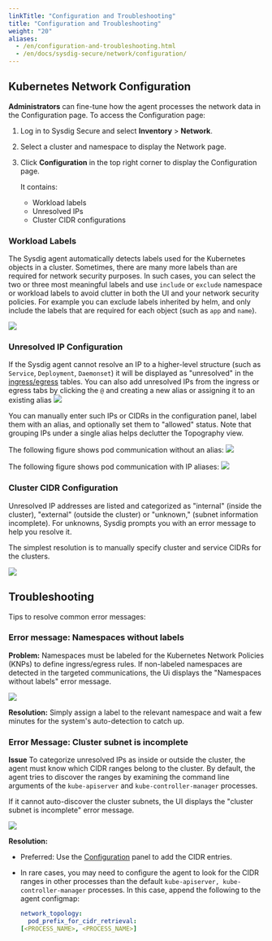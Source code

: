 ```yaml
---
linkTitle: "Configuration and Troubleshooting"
title: "Configuration and Troubleshooting"
weight: "20"
aliases:
  - /en/configuration-and-troubleshooting.html
  - /en/docs/sysdig-secure/network/configuration/
---
```



## Kubernetes Network Configuration

**Administrators** can fine-tune how the agent processes the network data in the Configuration page.
To access the Configuration page:

1. Log in to Sysdig Secure and select **Inventory** > **Network**.

2. Select a cluster and namespace to display the Network page.

3. Click **Configuration** in the top right corner to display the Configuration page.

   It contains:
   -   Workload labels
   -   Unresolved IPs
   -   Cluster CIDR configurations

### Workload Labels

The Sysdig agent automatically detects labels used for the Kubernetes objects in a
cluster. Sometimes, there are many more labels than are required for
network security purposes. In such cases, you can select the two or
three most meaningful labels and use `include` or `exclude` namespace or workload labels to avoid clutter
in both the UI and your network security policies. For example you can exclude labels inherited by helm, and only include the labels that are required for each object (such as `app` and `name`).

![](/image/netsec-config-workload-labels.png)

### Unresolved IP Configuration

If the Sysdig agent cannot resolve an IP to a higher-level structure
(such as `Service`, `Deployment`, `Daemonset`) it will be displayed as
"unresolved" in the [ingress/egress](#section-idm53206679058414) tables. You can also add unresolved IPs from the ingress or egress tabs by clicking the `@` and creating a new alias or assigning it to an existing alias
![](/image/netsec_ip.png)

You can manually enter such IPs or CIDRs in the configuration panel,
label them with an alias, and optionally set them to "allowed" status.
Note that grouping IPs under a single alias helps declutter the
Topography view.

The following figure shows pod communication without an alias:
![](/image/netsec-egress-no-alias.png)

The following figure shows pod communication with IP aliases:
![](/image/netsec-egress-with-alias.png)


### Cluster CIDR Configuration

Unresolved IP addresses are listed and categorized as "internal" (inside the
cluster), "external" (outside the cluster) or "unknown," (subnet
information incomplete). For unknowns, Sysdig prompts you with an error
message to help you resolve it.

The simplest resolution is to manually specify cluster and service CIDRs
for the clusters.

![](/image/netsec_cidr.png)

## Troubleshooting

Tips to resolve common error messages:

### Error message: Namespaces without labels

**Problem:** Namespaces must be labeled for the Kubernetes Network Policies (KNPs) to define
ingress/egress rules. If non-labeled namespaces are detected in the
targeted communications, the Ui displays the "Namespaces without labels" error message.

![](/image/label_name.png)

**Resolution:** Simply assign a label to the relevant namespace and wait
a few minutes for the system's auto-detection to catch up.

### Error Message: Cluster subnet is incomplete

**Issue**
To categorize unresolved IPs as inside or outside the
cluster, the agent must know which CIDR ranges belong to the cluster. By
default, the agent tries to discover the ranges by examining the command
line arguments of the `kube-apiserver` and `kube-controller-manager`
processes.

If it cannot auto-discover the cluster subnets, the UI displays the "cluster subnet is
incomplete" error message.

![](/image/cluster_subnet.png)

**Resolution:**

- Preferred: Use the [Configuration](#N1622057213230) panel to add the
  CIDR entries.

- In rare cases, you may need to configure the agent to look for the
  CIDR ranges in other processes than the default
  `kube-apiserver, kube-controller-manager` processes. In this case,
  append the following to the agent configmap:

  ```yaml
  network_topology:
    pod_prefix_for_cidr_retrieval:
  [<PROCESS_NAME>, <PROCESS_NAME>]
  ```
